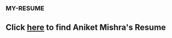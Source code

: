 ### MY-RESUME

## Click [here](https://github.com/AnIkeT126/MY-RESUME/blob/main/Resume-Aniket%20Mishra.pdf) to find Aniket Mishra's Resume
